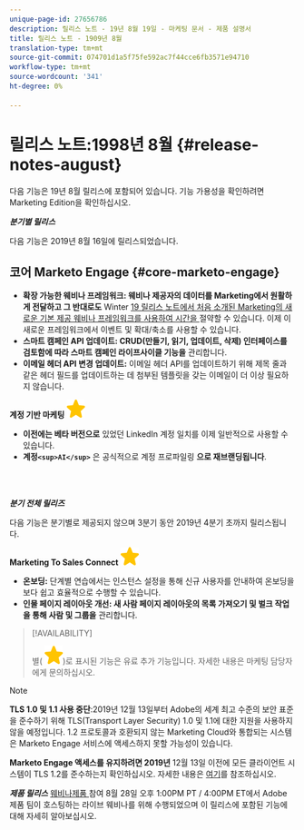 ```yaml
---
unique-page-id: 27656786
description: 릴리스 노트 - 19년 8월 19일 - 마케팅 문서 - 제품 설명서
title: 릴리스 노트 - 1909년 8월
translation-type: tm+mt
source-git-commit: 074701d1a5f75fe592ac7f44cce6fb3571e94710
workflow-type: tm+mt
source-wordcount: '341'
ht-degree: 0%

---
```



# 릴리스 노트:1998년 8월 {#release-notes-august}

다음 기능은 19년 8월 릴리스에 포함되어 있습니다. 기능 가용성을 확인하려면 Marketing Edition을 확인하십시오.

***분기별 릴리스***

다음 기능은 2019년 8월 16일에 릴리스되었습니다.

## 코어 Marketo Engage {#core-marketo-engage}

* **확장 가능한 웨비나 프레임워크: 웨비나 제공자의 데이터를 Marketing에서 원활하게 전달하고 그 반대로도**  Winter  [19 릴리스 노트에서 처음 소개된 Marketing의 새로운 기본 제공 웨비나 프레임워크를 사용하여 시간을 ](release-notes-winter-19.md)절약할 수 있습니다. 이제 이 새로운 프레임워크에서 이벤트 및 확대/축소를 사용할 수 있습니다.
* **스마트 캠페인 API 업데이트: CRUD(만들기, 읽기, 업데이트, 삭제) 인터페이스를 검토함에 따라 스마트 캠페인 라이프사이클 기능을** 관리합니다.
* **이메일 헤더 API 변경 업데이트:** 이메일 헤더 API를 업데이트하기 위해 제목 줄과 같은 헤더 필드를 업데이트하는 데 첨부된 템플릿을 갖는 이메일이 더 이상 필요하지 않습니다.

**계정 기반 마케팅** ![(별)](assets/star-yellow.svg)

* **이전에는 베타 버전으로** 있었던 LinkedIn 계정 일치를 이제 일반적으로 사용할 수 있습니다.
* **계정`<sup>AI</sup>`** 은 공식적으로 계정 프로파일링 **으로 재브랜딩됩니다**.

<br> 

***분기 전체 릴리즈***

다음 기능은 분기별로 제공되지 않으며 3분기 동안 2019년 4분기 초까지 릴리스됩니다.

**Marketing To Sales Connect**  ![(스타)](assets/star-yellow.svg)

* **온보딩:** 단계별 연습에서는 인스턴스 설정을 통해 신규 사용자를 안내하여 온보딩을 보다 쉽고 효율적으로 수행할 수 있습니다.
* **인물 페이지 레이아웃 개선: 새 사람 페이지 레이아웃의 목록 가져오기 및 벌크 작업을 통해 사람 및 그룹을** 관리합니다.

>[!AVAILABILITY]
>
>
>별( ![(star)](assets/star-yellow.svg))로 표시된 기능은 유료 추가 기능입니다. 자세한 내용은 마케팅 담당자에게 문의하십시오.

>[!NOTE]
>
>**TLS 1.0 및 1.1 사용 중단**:2019년 12월 13일부터 Adobe의 세계 최고 수준의 보안 표준을 준수하기 위해 TLS(Transport Layer Security) 1.0 및 1.1에 대한 지원을 사용하지 않을 예정입니다. 1.2 프로토콜과 호환되지 않는 Marketing Cloud와 통합되는 시스템은 Marketo Engage 서비스에 액세스하지 못할 가능성이 있습니다.
>
>**Marketo Engage 액세스를 유지하려면 2019년** 12월 13일 이전에 모든 클라이언트 시스템이 TLS 1.2를 준수하는지 확인하십시오. 자세한 내용은 [여기](https://nation.marketo.com/docs/DOC-7059-tls-10-11-deprecation-faq)를 참조하십시오.

***제품 릴리스*** [웨비나제품 ](https://engage.marketo.com/August_19_Release_Webinar.html) 참여 8월 28일 오후 1:00PM PT / 4:00PM ET에서 Adobe 제품 팀이 호스팅하는 라이브 웨비나를 위해 수행되었으며 이 릴리스에 포함된 기능에 대해 자세히 알아보십시오.
